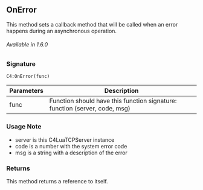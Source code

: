
## OnError

This method sets a callback method that will be called when an error happens during an asynchronous operation.

###### Available in 1.6.0


### Signature

`C4:OnError(func)`


| Parameters | Description |
| --- | --- |
| func | Function should have this function signature:  function (server, code, msg)


### Usage Note

- server is this C4LuaTCPServer instance 
- code is a number with the system error code 
- msg is a string with a description of the error 
	  

### Returns

This method returns a reference to itself.